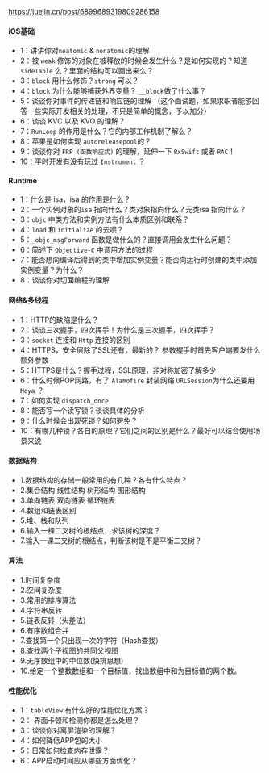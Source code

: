 

https://juejin.cn/post/6899689319809286158



#### iOS基础

- 1：讲讲你对`noatomic` & `nonatomic`的理解
- 2：被 `weak` 修饰的对象在被释放的时候会发生什么？是如何实现的？知道`sideTable` 么？里面的结构可以画出来么？
- 3：`block` 用什么修饰？`strong` 可以？
- 4：`block` 为什么能够捕获外界变量？ `__block`做了什么事？
- 5：谈谈你对事件的传递链和响应链的理解 （这个面试题，如果求职者能够回答一些实际开发相关的处理，不只是简单的概念，予以加分）
- 6：谈谈 KVC 以及 KVO 的理解？
- 7：`RunLoop` 的作用是什么？它的内部工作机制了解么？
- 8：苹果是如何实现 `autoreleasepool`的？
- 9：谈谈你对 `FRP (函数响应式)` 的理解，延伸一下 `RxSwift` 或者 `RAC`！
- 10：平时开发有没有玩过 `Instrument` ？



#### Runtime

- 1：什么是 isa，isa 的作用是什么？
- 2：一个实例对象的`isa` 指向什么？类对象指向什么？元类isa 指向什么？
- 3：`objc` 中类方法和实例方法有什么本质区别和联系？
- 4：`load` 和 `initialize` 的去呗？
- 5：`_objc_msgForward` 函数是做什么的？直接调用会发生什么问题？
- 6：简述下 `Objective-C` 中调用方法的过程
- 7：能否想向编译后得到的类中增加实例变量？能否向运行时创建的类中添加实例变量？为什么？
- 8：谈谈你对切面编程的理解



#### 网络&多线程

- 1：HTTP的缺陷是什么？
- 2：谈谈三次握手，四次挥手！为什么是三次握手，四次挥手？
- 3：`socket` 连接和 `Http` 连接的区别
- 4：HTTPS，安全层除了SSL还有，最新的？ 参数握手时首先客户端要发什么额外参数
- 5：HTTPS是什么？握手过程，SSL原理，非对称加密了解多少
- 6：什么时候POP网路，有了 `Alamofire` 封装网络 `URLSession`为什么还要用`Moya` ？
- 7：如何实现 `dispatch_once`
- 8：能否写一个读写锁？谈谈具体的分析
- 9：什么时候会出现死锁？如何避免？
- 10：有哪几种锁？各自的原理？它们之间的区别是什么？最好可以结合使用场景来说



#### 数据结构

- 1.数据结构的存储一般常用的有几种？各有什么特点？
- 2.集合结构 线性结构 树形结构 图形结构
- 3.单向链表 双向链表 循环链表
- 4.数组和链表区别
- 5.堆、栈和队列
- 6.输入一棵二叉树的根结点，求该树的深度？
- 7.输入一课二叉树的根结点，判断该树是不是平衡二叉树？



#### 算法

- 1.时间复杂度
- 2.空间复杂度
- 3.常用的排序算法
- 4.字符串反转
- 5.链表反转（头差法）
- 6.有序数组合并
- 7.查找第一个只出现一次的字符（Hash查找）
- 8.查找两个子视图的共同父视图
- 9.无序数组中的中位数(快排思想)
- 10.给定一个整数数组和一个目标值，找出数组中和为目标值的两个数。

> 



#### 性能优化

- 1：`tableView` 有什么好的性能优化方案？
- 2： 界面卡顿和检测你都是怎么处理？
- 3：谈谈你对离屏渲染的理解？
- 4：如何降低APP包的大小
- 5：日常如何检查内存泄露？
- 6：APP启动时间应从哪些方面优化？

> 